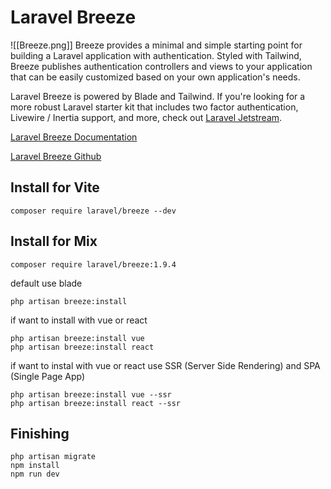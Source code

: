 # Laravel Breeze

![[Breeze.png]]
Breeze provides a minimal and simple starting point for building a Laravel application with authentication. Styled with Tailwind, Breeze publishes authentication controllers and views to your application that can be easily customized based on your own application's needs.

Laravel Breeze is powered by Blade and Tailwind. If you're looking for a more robust Laravel starter kit that includes two factor authentication, Livewire / Inertia support, and more, check out [Laravel Jetstream](https://jetstream.laravel.com/).

[Laravel Breeze Documentation](https://laravel.com/docs/9.x/starter-kits)

[Laravel Breeze Github](https://github.com/laravel/breeze)

## Install for Vite

```shell
composer require laravel/breeze --dev 
```

## Install for Mix

```shell
composer require laravel/breeze:1.9.4 
```

default use blade

````shell
php artisan breeze:install
````

if want to install with vue or react

````shell
php artisan breeze:install vue
php artisan breeze:install react
````

if want to instal with vue or react use SSR (Server Side Rendering) and SPA (Single Page App)

````shell
php artisan breeze:install vue --ssr
php artisan breeze:install react --ssr
````

## Finishing

````shell
php artisan migrate
npm install
npm run dev 
````
